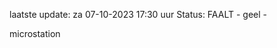 laatste update: 
za 07-10-2023 17:30   uur 
Status: FAALT - geel - 
<div class="service Y">microstation</div>